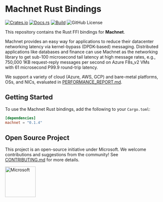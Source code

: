 # Machnet Rust Bindings

[![Crates.io](https://img.shields.io/crates/v/machnet.svg)](https://crates.io/crates/machnet)
[![Docs.rs](https://docs.rs/machnet/badge.svg)](https://docs.rs/machnet)
[![Build](https://github.com/microsoft/machnet/actions/workflows/build.yml/badge.svg?event=push)](https://github.com/microsoft/machnet)
![GitHub License](https://img.shields.io/github/license/microsoft/machnet)

This repository contains the Rust FFI bindings for **Machnet**.

Machnet provides an easy way for applications to reduce their datacenter networking latency via kernel-bypass (DPDK-based) messaging.
Distributed applications like databases and finance can use Machnet as the networking library to get sub-100 microsecond tail latency at high message rates, e.g., 750,000 1KB request-reply messages per second on Azure F8s_v2 VMs with 61 microsecond P99.9 round-trip latency.

We support a variety of cloud (Azure, AWS, GCP) and bare-metal platforms, OSs, and NICs, evaluated in [PERFORMANCE_REPORT.md](../../docs/PERFORMANCE_REPORT.md).

## Getting Started

To use the Machnet Rust bindings, add the following to your `Cargo.toml`:

```toml
[dependencies]
machnet = "0.1.4"
```

## Open Source Project

This project is an open-source initiative under Microsoft. We welcome contributions and suggestions from the community!
See [CONTRIBUTING.md](../../CONTRIBUTING.md) for more details.

<img src="https://evergreenleadership.com/wp-content/uploads/2019/05/microsoft-logo-png-transparent-20.png" alt="Microsoft" width="100"/>

